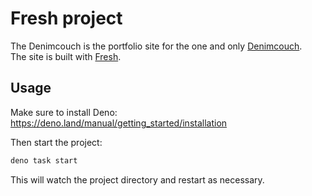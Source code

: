 # Fresh project

The Denimcouch is the portfolio site for the one and only
[Denimcouch](https://github.com/denimcouch).\
The site is built with [Fresh](https://fresh.deno.dev/).

## Usage

Make sure to install Deno:
<https://deno.land/manual/getting_started/installation>

Then start the project:

```ts
deno task start
```

This will watch the project directory and restart as necessary.
